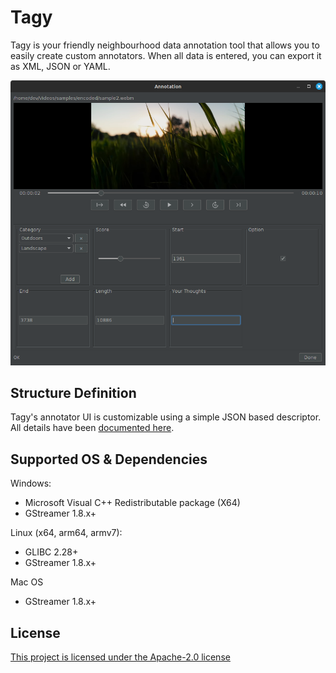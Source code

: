 # Tagy

Tagy is your friendly neighbourhood data annotation tool that allows you to easily create custom annotators.
When all data is entered, you can export it as XML, JSON or YAML.

![Output](https://raw.githubusercontent.com/SG-O/tagy/master/doc/example01.png "Output")

## Structure Definition

Tagy's annotator UI is customizable using a simple JSON based descriptor. 
All details have been [documented here](https://github.com/SG-O/tagy/blob/master/doc/StructureDefinition.md).

## Supported OS & Dependencies

Windows:

- Microsoft Visual C++ Redistributable package (X64)
- GStreamer 1.8.x+

Linux (x64, arm64, armv7):

- GLIBC 2.28+
- GStreamer 1.8.x+

Mac OS

- GStreamer 1.8.x+

## License

[This project is licensed under the Apache-2.0 license](https://github.com/SG-O/tagy/blob/master/LICENSE)


